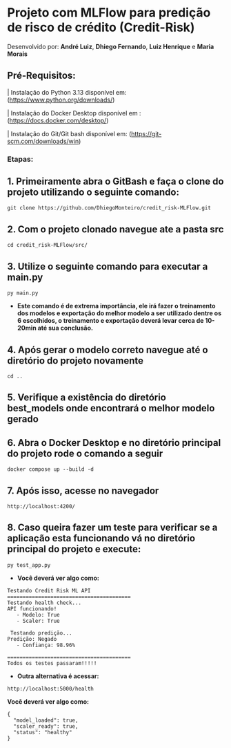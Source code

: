 # Projeto com MLFlow para predição de risco de crédito (Credit-Risk)

Desenvolvido por: **André Luiz**, **Dhiego Fernando**, **Luiz Henrique** e **Maria Morais**

## Pré-Requisitos: 
| Instalação do Python 3.13 disponível em: (https://www.python.org/downloads/)

| Instalação do Docker Desktop disponível em : (https://docs.docker.com/desktop/)

| Instalação do Git/Git bash disponível em: (https://git-scm.com/downloads/win)

### Etapas:

## 1. Primeiramente abra o GitBash e  faça o clone do projeto utilizando o seguinte comando:

```
git clone https://github.com/DhiegoMonteiro/credit_risk-MLFlow.git
```
## 2. Com o projeto clonado navegue ate a pasta src 

```
cd credit_risk-MLFlow/src/
```

## 3. Utilize o seguinte comando para executar a main.py

```
py main.py
```
*  **Este comando é de extrema importância, ele irá fazer o treinamento dos modelos e exportação do melhor modelo a ser utilizado dentre os 6 escolhidos, o treinamento e exportação deverá levar cerca de 10-20min até sua conclusão.**

## 4. Após gerar o modelo correto navegue até o diretório do projeto novamente

```
cd ..
```

## 5. Verifique a existência do diretório best_models onde encontrará o melhor modelo gerado

## 6. Abra o Docker Desktop e no diretório principal do projeto rode o comando a seguir

```
docker compose up --build -d
```

## 7. Após isso, acesse no navegador

```
http://localhost:4200/
```

## 8. Caso queira fazer um teste para verificar se a aplicação esta funcionando vá no diretório principal do projeto e execute:

```
py test_app.py
```
* **Você deverá ver algo como:**
```
Testando Credit Risk ML API
========================================
Testando health check...
API funcionando!
   - Modelo: True
   - Scaler: True

 Testando predição...
Predição: Negado
   - Confiança: 98.96%

========================================
Todos os testes passaram!!!!!
```

* **Outra alternativa é acessar:**

```
http://localhost:5000/health
```
**Você deverá ver algo como:**

```
{
  "model_loaded": true,
  "scaler_ready": true,
  "status": "healthy"
}
```




